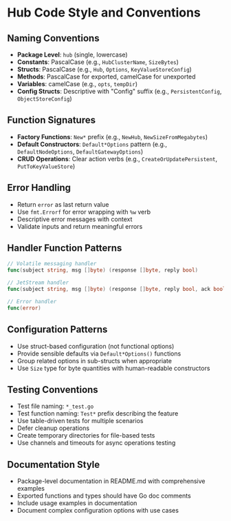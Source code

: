 # Hub Code Style and Conventions

## Naming Conventions
- **Package Level**: `hub` (single, lowercase)
- **Constants**: PascalCase (e.g., `HubClusterName`, `SizeBytes`)
- **Structs**: PascalCase (e.g., `Hub`, `Options`, `KeyValueStoreConfig`)
- **Methods**: PascalCase for exported, camelCase for unexported
- **Variables**: camelCase (e.g., `opts`, `tempDir`)
- **Config Structs**: Descriptive with "Config" suffix (e.g., `PersistentConfig`, `ObjectStoreConfig`)

## Function Signatures
- **Factory Functions**: `New*` prefix (e.g., `NewHub`, `NewSizeFromMegabytes`)
- **Default Constructors**: `Default*Options` pattern (e.g., `DefaultNodeOptions`, `DefaultGatewayOptions`)
- **CRUD Operations**: Clear action verbs (e.g., `CreateOrUpdatePersistent`, `PutToKeyValueStore`)

## Error Handling
- Return `error` as last return value
- Use `fmt.Errorf` for error wrapping with `%w` verb
- Descriptive error messages with context
- Validate inputs and return meaningful errors

## Handler Function Patterns
```go
// Volatile messaging handler
func(subject string, msg []byte) (response []byte, reply bool)

// JetStream handler  
func(subject string, msg []byte) (response []byte, reply bool, ack bool)

// Error handler
func(error)
```

## Configuration Patterns
- Use struct-based configuration (not functional options)
- Provide sensible defaults via `Default*Options()` functions
- Group related options in sub-structs when appropriate
- Use `Size` type for byte quantities with human-readable constructors

## Testing Conventions
- Test file naming: `*_test.go`
- Test function naming: `Test*` prefix describing the feature
- Use table-driven tests for multiple scenarios
- Defer cleanup operations
- Create temporary directories for file-based tests
- Use channels and timeouts for async operations testing

## Documentation Style
- Package-level documentation in README.md with comprehensive examples
- Exported functions and types should have Go doc comments
- Include usage examples in documentation
- Document complex configuration options with use cases